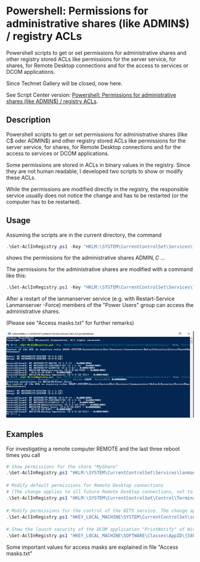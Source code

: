 # Powershell: Permissions for administrative shares (like ADMIN$) / registry ACLs
Powershell scripts to get or set permissions for administrative shares and other registry stored ACLs like permissions for the server service, for shares, for Remote Desktop connections and for the access to services or DCOM applications.

Since Technet Gallery will be closed, now here.

See Script Center version: [Powershell: Permissions for administrative shares (like ADMIN$) / registry ACLs](https://gallery.technet.microsoft.com/scriptcenter/Powershell-permissions-for-53d0c8ce).

## Description
Powershell scripts to get or set permissions for administrative shares (like C$ oder ADMIN$) and other registry stored ACLs like permissions for the server service, for shares, for Remote Desktop connections and for the access to services or DCOM applications.

Some permissions are stored in ACLs in binary values in the registry. Since they are not human readable, I developed two scripts to show or modify these ACLs.

While the permissions are modified directly in the registry, the responsible service usually does not notice the change and has to be restarted (or the computer has to be restarted).

## Usage
Assuming the scripts are in the current directory, the command

```powershell
.\Get-AclInRegistry.ps1 -Key "HKLM:\SYSTEM\CurrentControlSet\Services\lanmanserver\DefaultSecurity" -Name "SrvsvcShareAdminConnect"
```
shows the permissions for the administrative shares ADMIN$, C$ ...

The permissions for the administrative shares are modified with a command like this:
```powershell
.\Set-AclInRegistry.ps1 -Key "HKLM:\SYSTEM\CurrentControlSet\Services\lanmanserver\DefaultSecurity" -Name "SrvsvcShareAdminConnect" -Account "Power Users" -Action GRANT -AccessMask 0x00000001
```

After a restart of the lanmanserver service (e.g. with Restart-Service Lanmanserver -Force) members of the "Power Users" group can access the administrative shares.

(Please see "Access masks.txt" for further remarks)

![Screenshot](Screenshot.gif)

## Examples
For investigating a remote computer REMOTE and the last three reboot times you call
```powershell
# Show permissions for the share "MyShare"
.\Get-AclInRegistry.ps1 "HKLM:\SYSTEM\CurrentControlSet\Services\lanmanserver\Shares\Security" "MyShare"

# Modify default permissions for Remote Desktop connections
# (The change applies to all future Remote Desktop connections, not to existing)
.\Set-AclInRegistry.ps1 "HKLM:\SYSTEM\CurrentControlSet\Control\Terminal Server\WinStations" "DefaultSecurity" "DOMAIN\GROUP" SET 0x00000121

# Modify permissions for the control of the BITS service. The change applies after restart of the computer.
.\Set-AclInRegistry.ps1 "HKEY_LOCAL_MACHINE\SYSTEM\CurrentControlSet\services\BITS\Security" Security "nt authority\interactive" "revoke" 0x0002018d

# Show the launch security of the DCOM application "PrintNotify" of Windows 10.
.\Get-AclInRegistry.ps1 "HKEY_LOCAL_MACHINE\SOFTWARE\Classes\AppID\{588E10FA-0618-48A1-BE2F-0AD93E899FCC}" "LaunchPermission"
```
Some important values for access masks are explained in file "Access masks.txt"

